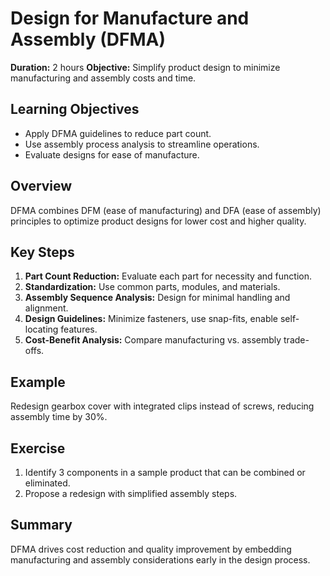 # Design for Manufacture and Assembly (DFMA)

**Duration:** 2 hours
**Objective:** Simplify product design to minimize manufacturing and assembly costs and time.

## Learning Objectives
- Apply DFMA guidelines to reduce part count.  
- Use assembly process analysis to streamline operations.  
- Evaluate designs for ease of manufacture.

## Overview
DFMA combines DFM (ease of manufacturing) and DFA (ease of assembly) principles to optimize product designs for lower cost and higher quality.

## Key Steps
1. **Part Count Reduction:** Evaluate each part for necessity and function.  
2. **Standardization:** Use common parts, modules, and materials.  
3. **Assembly Sequence Analysis:** Design for minimal handling and alignment.  
4. **Design Guidelines:** Minimize fasteners, use snap-fits, enable self-locating features.  
5. **Cost-Benefit Analysis:** Compare manufacturing vs. assembly trade-offs.

## Example
Redesign gearbox cover with integrated clips instead of screws, reducing assembly time by 30%.

## Exercise
1. Identify 3 components in a sample product that can be combined or eliminated.  
2. Propose a redesign with simplified assembly steps.

## Summary
DFMA drives cost reduction and quality improvement by embedding manufacturing and assembly considerations early in the design process.